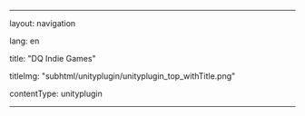 ---

layout: navigation

lang: en

title: "DQ Indie Games"

titleImg: "subhtml/unityplugin/unityplugin_top_withTitle.png"

contentType: unityplugin

---